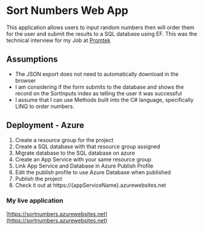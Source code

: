 # Sort Numbers Web App
This application allows users to input random numbers then will order them for the user and submit the results to a SQL database using EF.
This was the technical interview for my Job at [Promtek](https://www.promtek.com)

## Assumptions
- The JSON export does not need to automatically download in the browser
- I am considering if the form submits to the database and shows the record on the SortInputs index as telling the user it was successful
- I assume that I can use Methods built into the C# language, specifically LINQ to order numbers.

## Deployment - Azure
1.  Create a resource group for the project
1.  Create a SQL database with that resource group assigned
1.  Migrate database to the SQL database on azure
1.  Create an App Service with your same resource group
1.  Link App Service and Database in Azure Publish Profile
1.  Edit the publish profile to use Azure Database when published
1.  Publish the project
1.  Check it out at https://{appServiceName}.azurewebsites.net

### My live application

[https://sortnumbers.azurewebsites.net](https://sortnumbers.azurewebsites.net)
